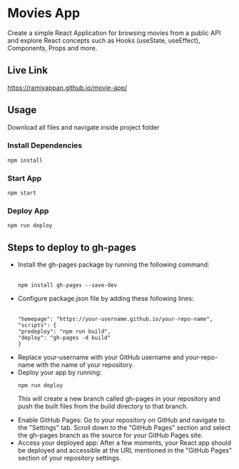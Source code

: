 # Movies App

<p>
Create a simple React Application for browsing movies from a public API and explore React concepts such as 
Hooks (useState, useEffect), Components, Props and more.
</p>

## Live Link
https://ramiyappan.github.io/movie-app/

## Usage

Download all files and navigate inside project folder

### Install Dependencies

    npm install

### Start App

    npm start

### Deploy App

    npm run deploy

## Steps to deploy to gh-pages

<ul>
<li>Install the gh-pages package by running the following command: </li><br>

    npm install gh-pages --save-dev

<li>Configure package.json file by adding these following lines: </li><br>

    "homepage": "https://your-username.github.io/your-repo-name",
    "scripts": {
    "predeploy": "npm run build",
    "deploy": "gh-pages -d build"
    }

<li>Replace your-username with your GitHub username and your-repo-name with the name of your repository. </li>

<li>Deploy your app by running:<br>

    npm run deploy

This will create a new branch called gh-pages in your repository and push the built files from the build directory to that branch. </li>

<li>Enable GitHub Pages: Go to your repository on GitHub and navigate to the "Settings" tab. Scroll down to the "GitHub Pages" section 
    and select the gh-pages branch as the source for your GitHub Pages site. </li>

<li>Access your deployed app: After a few moments, your React app should be deployed and accessible at the URL mentioned 
    in the "GitHub Pages" section of your repository settings.</li>
